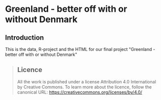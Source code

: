 # Greenland - better off with or without Denmark
## Introduction
This is the data, R-project and the HTML for our final project "Greenland - better off with or without Denmark"

> ## Licence
> All the work is published under a license Attribution 4.0 International by Creative Commons.
> To learn more about the licence, follow the canonical URL: https://creativecommons.org/licenses/by/4.0/
